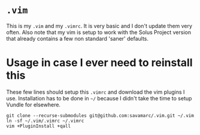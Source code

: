 # `.vim`
This is my `.vim` and my `.vimrc`. It is very basic and I don't update them very
often. Also note that my vim is setup to work with the Solus Project version
that already contains a few non standard 'saner' defaults.

# Usage in case I ever need to reinstall this

These few lines should setup this `.vimrc` and download the vim plugins I use.
Installation has to be done in `~/` because I didn't take the time to setup
Vundle for elsewhere.

    git clone --recurse-submodules git@github.com:savamarc/.vim.git ~/.vim
    ln -sf ~/.vim/.vimrc ~/.vimrc
    vim +PluginInstall +qall
